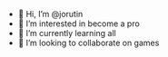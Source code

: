 - 👋 Hi, I’m @jorutin 
- 👀 I’m interested in become a pro
- 🌱 I’m currently learning all
- 💞️ I’m looking to collaborate on games


<!---
jorutin/jorutin is a ✨ special ✨ repository because its `README.md` (this file) appears on your GitHub profile.
You can click the Preview link to take a look at your changes.
--->
